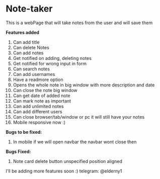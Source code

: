 # Note-taker
This is a webPage that will take notes from the user and will save them

**Features added**
1. Can add title
2. Can delete Notes
3. Can add notes
4. Get notified on adding, deleting notes
5. Get notified for wrong input in form
6. Can search notes
7. Can add usernames
8. Have a readmore option
9. Opens the whole note in big window with more description and date
10. Can close the note big window
11. Can get date of added note
12. Can mark note as important
13. Can add unlimited notes
14. Can add different users
15. Can close browser/tab/window or pc it will still have your notes
16. Mobile responsive now :)


**Bugs to be fixed:**
1. In mobile if we will open navbar the navbar wont close then

**Bugs Fixed:**
1. Note card delete button unspecified position aligned

I'll be adding more features soon :)
telegram: @elderny1
